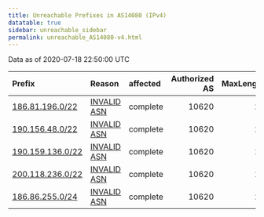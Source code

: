 ```yaml
---
title: Unreachable Prefixes in AS14080 (IPv4)
datatable: true
sidebar: unreachable_sidebar
permalink: unreachable_AS14080-v4.html
---
```


Data as of 2020-07-18 22:50:00 UTC


<div class="datatable-begin"></div>

| Prefix                                                     | Reason                                                                                                  | affected   |   Authorized AS |   MaxLength | Anchor                                         |   unreachable /24s |
|:-----------------------------------------------------------|:--------------------------------------------------------------------------------------------------------|:-----------|----------------:|------------:|:-----------------------------------------------|-------------------:|
| [186.81.196.0/22](https://stat.ripe.net/186.81.196.0/22)   | [INVALID ASN](https://rpki-validator.ripe.net/announcement-preview?asn=AS14080&prefix=186.81.196.0/22)  | complete   |           10620 |          24 | [LACNIC](unreachable_LACNIC_RPKI_Root-v4.html) |                  4 |
| [190.156.48.0/22](https://stat.ripe.net/190.156.48.0/22)   | [INVALID ASN](https://rpki-validator.ripe.net/announcement-preview?asn=AS14080&prefix=190.156.48.0/22)  | complete   |           10620 |          24 | [LACNIC](unreachable_LACNIC_RPKI_Root-v4.html) |                  4 |
| [190.159.136.0/22](https://stat.ripe.net/190.159.136.0/22) | [INVALID ASN](https://rpki-validator.ripe.net/announcement-preview?asn=AS14080&prefix=190.159.136.0/22) | complete   |           10620 |          24 | [LACNIC](unreachable_LACNIC_RPKI_Root-v4.html) |                  4 |
| [200.118.236.0/22](https://stat.ripe.net/200.118.236.0/22) | [INVALID ASN](https://rpki-validator.ripe.net/announcement-preview?asn=AS14080&prefix=200.118.236.0/22) | complete   |           10620 |          24 | [LACNIC](unreachable_LACNIC_RPKI_Root-v4.html) |                  4 |
| [186.86.255.0/24](https://stat.ripe.net/186.86.255.0/24)   | [INVALID ASN](https://rpki-validator.ripe.net/announcement-preview?asn=AS14080&prefix=186.86.255.0/24)  | complete   |           10620 |          24 | [LACNIC](unreachable_LACNIC_RPKI_Root-v4.html) |                  1 |

<div class="datatable-end"></div>